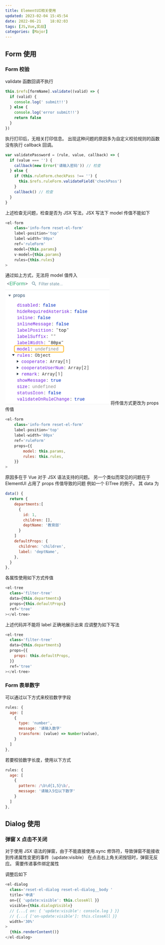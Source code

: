 ```yaml
---
title: ElementUI相关使用
updated: 2023-02-04	15:45:54
date: 2022-06-21	18:02:03
tags: [JS,Vue,实战]
categories: [Major]
---
```

            
            

## Form 使用

### Form 校验

validate 函数回调不执行

```js
this.$refs[formName].validate((valid) => {
  if (valid) {
    console.log(' submit!!')
  } else {
    console.log('error submit!!')
    return false
  }
})
```

执行打印后，无相关打印信息。
出现这种问题的原因多为自定义校验规则的函数没有执行 callback 回调。

```js
var validatePassword = (rule, value, callback) => {
  if (value === '') {
    callback(new Error('请输入密码')) // 检查
  } else {
    if (this.ruleForm.checkPass !== '') {
      this.$refs.ruleForm.validateField('checkPass')
    }
    callback() // 检查
  }
}
```

上述检查无问题，检查是否为 JSX 写法，JSX 写法下 model 传值不能如下

```js
<el-form
    class='info-form reset-el-form'
    label-position='top'
    label-width='80px'
    ref='ruleForm'
    model={this.params}
    v-model={this.params}
    rules={this.rules}
>
```

通过如上方式，无法将 model 值传入
![ElementUI相关使用20220314204155](https://raw.githubusercontent.com/skylinety/blog-pics/master/imgs/ElementUI%E7%9B%B8%E5%85%B3%E4%BD%BF%E7%94%A820220314204155.png)
将传值方式更改为 props 传值

```js
<el-form
    class='info-form reset-el-form'
    label-position='top'
    label-width='80px'
    ref='ruleForm'
    props={{
        model: this.params,
        rules: this.rules,
    }}
>
```

原因多在于 Vue 对于 JSX 语法支持的问题。
另一个类似而常见的问题在于 ElementUI 占用了 props 传值导致的问题
例如一个 ElTree 的例子。
其 data 为

```js
data() {
  return {
    departments:[
      {
        id: 1,
        children: [],
        deptName: '教育部'
      }
    ]
    defaultProps: {
      children: 'children',
      label: 'deptName',
    },
  }
},
```

各属性使用如下方式传值

```js
<el-tree
  class='filter-tree'
  data={this.departments}
  props={this.defaultProps}
  ref='tree'
></el-tree>
```

上述代码并不能将 label 正确地展示出来
应调整为如下写法

```js
<el-tree
  class='filter-tree'
  data={this.departments}
  props={{
    props: this.defaultProps,
  }}
  ref='tree'
></el-tree>
```

### Form 表单数字
<!--more-->

可以通过以下方式来校验数字字段

```js
rules: {
  age: [
    {
      type: 'number',
      message: '请输入数字'
      transform: (value) => Number(value),
    }
  ]
},
```

若要校验数字长度，使用以下方式

```js
rules: {
  age: [
    {
      pattern: /\b\d{1,5}\b/,
      message: '请输入5位以下数字'
    }
  ]
},
```

## Dialog 使用

### 弹窗 X 点击不关闭

对于使用 JSX 语法的弹窗，由于不能直接使用.sync 修饰符，导致弹窗不能接收到传递属性变更的事件（update:visible）
在点击右上角关闭按钮时，弹窗无反应。
需要传递事件绑定属性

调整后如下

```js
<el-dialog
  class='reset-el-dialog reset-el-dialog__body '
  title='申请'
  on={{ 'update:visible': this.closeAll }}
  visible={this.dialogVisible}
  // {...{ on: { 'update:visible': console.log } }}
  // {...{ ['on-update:visible']: this.closeAll }}
  width='30%'
>
  {this.renderContent()}
</el-dialog>
```
